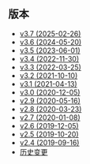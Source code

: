 <div class="sponsor-container"></div>
<div class="ww-ads wwads-cn wwads-horizontal" data-id="327"></div>

<h2 class="versions">版本</h2>

* [v3.7 (2025-02-26)](/updates/v3.7.md)
* [v3.6 (2024-05-20)](/updates/v3.6.md)
* [v3.5 (2023-06-01)](/updates/v3.5.md)
* [v3.4 (2022-11-30)](/updates/v3.4.md)
* [v3.3 (2022-03-25)](/updates/v3.3.md)
* [v3.2 (2021-10-10)](/updates/v3.2.md)
* [v3.1 (2021-04-13)](/updates/v3.1.md)
* [v3.0 (2020-12-05)](/updates/v3.0.md)
* [v2.9 (2020-05-16)](/updates/v2.9.md)
* [v2.8 (2020-03-23)](/updates/v2.8.md)
* [v2.7 (2020-01-08)](/updates/v2.7.md)
* [v2.6 (2019-12-05)](/updates/v2.6.md)
* [v2.5 (2019-10-20)](/updates/v2.5.md)
* [v2.4 (2019-09-16)](/updates/v2.4.md)
* [历史变更](/updates/changelog.md)